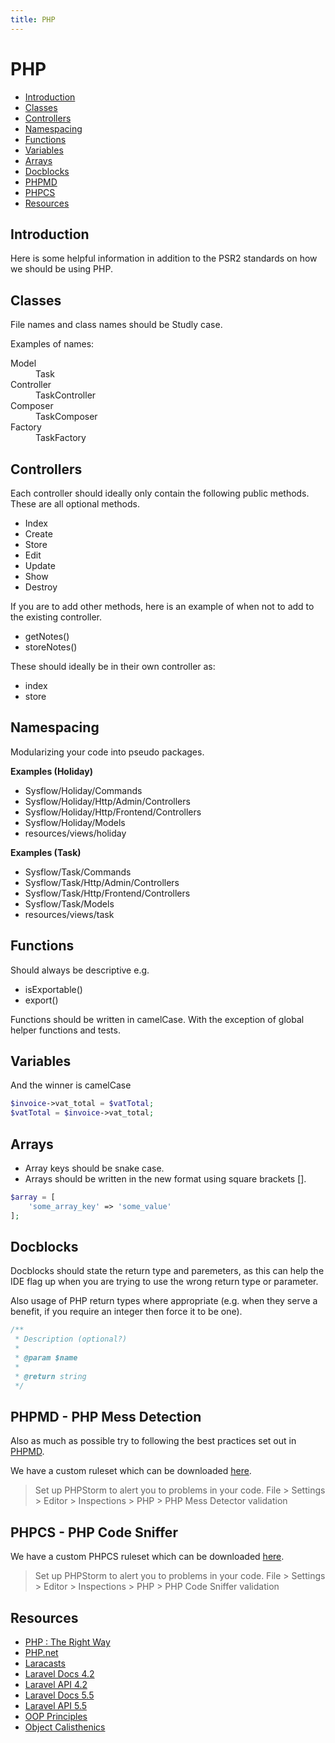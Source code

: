 ```yaml
---
title: PHP
---
```

# PHP

- [Introduction](#introduction)
- [Classes](#classes)
- [Controllers](#controllers)
- [Namespacing](#namespacing)
- [Functions](#functions)
- [Variables](#variables)
- [Arrays](#arrays)
- [Docblocks](#docblocks)
- [PHPMD](#phpmd)
- [PHPCS](#phpcs)
- [Resources](#resources)

<a name="introduction"></a>
## Introduction
Here is some helpful information in addition to the PSR2 standards on how we should be using PHP.


<a name="classes"></a>
## Classes

File names and class names should be Studly case.

Examples of names:
<dl class="dl-horizontal">
    <dt>Model</dt>
    <dd>Task</dd>    
    <dt>Controller</dt>
    <dd>TaskController</dd>   
    <dt>Composer</dt>
    <dd>TaskComposer</dd>    
    <dt>Factory</dt>
    <dd>TaskFactory</dd>
</dl>

<a name="controllers"></a>
## Controllers
Each controller should ideally only contain the following public methods. These are all optional methods.

- Index
- Create
- Store
- Edit 
- Update
- Show
- Destroy

If you are to add other methods, here is an example of when not to add to the existing controller.
- getNotes()
- storeNotes()

These should ideally be in their own controller as:
- index
- store

<a name="namespacing"></a>
## Namespacing

Modularizing your code into pseudo packages. 

**Examples (Holiday)**
- Sysflow/Holiday/Commands
- Sysflow/Holiday/Http/Admin/Controllers
- Sysflow/Holiday/Http/Frontend/Controllers
- Sysflow/Holiday/Models
- resources/views/holiday

**Examples (Task)**
- Sysflow/Task/Commands
- Sysflow/Task/Http/Admin/Controllers
- Sysflow/Task/Http/Frontend/Controllers
- Sysflow/Task/Models
- resources/views/task

<a name="functions"></a>
## Functions
Should always be descriptive e.g.
- isExportable()
- export()

Functions should be written in camelCase. With the exception of global helper functions and tests. 

<a name="variables"></a>
## Variables
<div class="alert alert-warning">And the winner is camelCase</div>

```php
$invoice->vat_total = $vatTotal;
$vatTotal = $invoice->vat_total;
```

<a name="arrays"></a>
## Arrays
- Array keys should be snake case.
- Arrays should be written in the new format using square brackets [].

```php
$array = [
    'some_array_key' => 'some_value'
];
```

## Docblocks
Docblocks should state the return type and paremeters, as this can help the IDE flag up when you are trying to use the wrong return type or parameter.

Also usage of PHP return types where appropriate (e.g. when they serve a benefit, if you require an integer then force it to be one).

```php
/**
 * Description (optional?)
 *  
 * @param $name
 *
 * @return string
 */
```

<a name="phpmd"></a>
## PHPMD - PHP Mess Detection
Also as much as possible try to following the best practices set out in [PHPMD](https://phpmd.org/).

We have a custom ruleset which can be downloaded <a href="/_resources/phpmd.xml" target="_blank">here</a>.

> Set up PHPStorm to alert you to problems in your code.
> File > Settings > Editor > Inspections > PHP > PHP Mess Detector validation

<a name="phpcs"></a>
## PHPCS - PHP Code Sniffer

We have a custom PHPCS ruleset which can be downloaded <a href="/_resources/phpcs.xml" target="_blank">here</a>.

> Set up PHPStorm to alert you to problems in your code.
> File > Settings > Editor > Inspections > PHP > PHP Code Sniffer validation

<a name="resources"></a>
## Resources
- [PHP : The Right Way](http://www.phptherightway.com/)
- [PHP.net](http://www.php.net/)
- [Laracasts](https://laracasts.com/)
- [Laravel Docs 4.2](https://laravel.com/docs/4.2)
- [Laravel API 4.2](https://laravel.com/api/4.2)
- [Laravel Docs 5.5](https://laravel.com/docs/5.5)
- [Laravel API 5.5](https://laravel.com/api/5.5)
- [OOP Principles](https://anampiu.github.io/blog/OOP-principles/)
- [Object Calisthenics](http://williamdurand.fr/2013/06/03/object-calisthenics/)  
